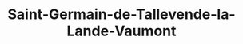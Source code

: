 ---
title: Saint-Germain-de-Tallevende-la-Lande-Vaumont
url: /saint-germain-de-tallevende-la-lande-vaumont/
latitude: 48.8
longitude: -0.9
---